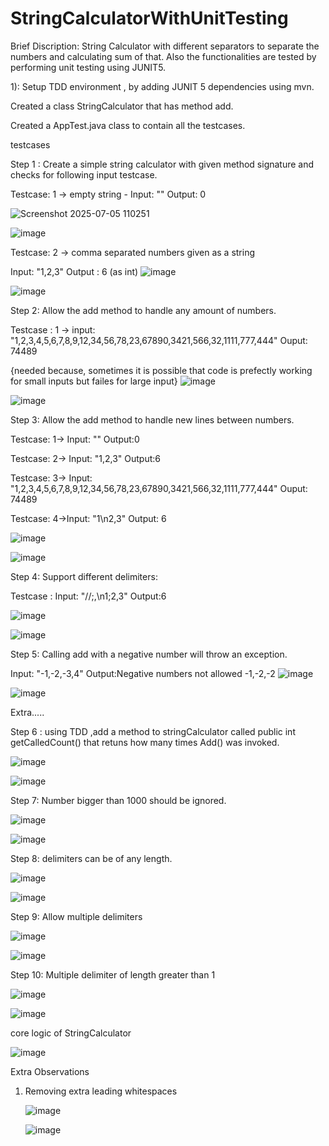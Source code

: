 # StringCalculatorWithUnitTesting

Brief Discription: String Calculator with different separators to separate the numbers and calculating sum of that. Also the functionalities are tested by performing unit testing using JUNIT5. 

1): Setup TDD environment , by adding JUNIT 5 dependencies using mvn. 

 Created a class StringCalculator that has method add. 

 Created a AppTest.java class to contain all the testcases. 

  testcases 
  
  Step 1 : Create a simple string calculator with given method signature and checks for following input testcase. 
  
  Testcase: 1 -> empty string  - Input: ""  Output: 0

  ![Screenshot 2025-07-05 110251](https://github.com/user-attachments/assets/8c91af8a-e375-470a-b2c0-35ab8f97662e)
  
   ![image](https://github.com/user-attachments/assets/3f9a6fb0-75a3-4db7-905f-4c5165fc555f)

  Testcase: 2 -> comma separated numbers given as a string 
  
  Input: "1,2,3" Output : 6 (as int)
  ![image](https://github.com/user-attachments/assets/6ec8c877-747a-4d6f-928f-9d47a660be65)

![image](https://github.com/user-attachments/assets/b661cad6-ab13-463e-9b6e-102d8a402303)

Step 2: Allow the add method to handle any amount of numbers.

Testcase : 1 ->  input: "1,2,3,4,5,6,7,8,9,12,34,56,78,23,67890,3421,566,32,1111,777,444"
Ouput: 74489

{needed because, sometimes it is possible that code is prefectly working for small inputs but failes for large input}
![image](https://github.com/user-attachments/assets/2405c7b0-745e-476b-b183-d4f670ab3fe3)

![image](https://github.com/user-attachments/assets/8dff73db-a119-48da-ae30-06138a7b4f5d)

Step 3: Allow the add method to handle new lines between numbers.

Testcase: 1-> Input: "" Output:0 

Testcase: 2-> Input: "1,2,3" Output:6
  
Testcase: 3-> Input: "1,2,3,4,5,6,7,8,9,12,34,56,78,23,67890,3421,566,32,1111,777,444"  Ouput: 74489
          
Testcase: 4->Input: "1\n2,3" Output: 6

   ![image](https://github.com/user-attachments/assets/86206a5d-ce64-44d5-acbb-38c428fcaa34)
   
   ![image](https://github.com/user-attachments/assets/36a62161-610f-4e75-bd31-ce960f453244)

Step 4: Support different delimiters:

Testcase : Input: "//;,\n1;2,3"    Output:6 

![image](https://github.com/user-attachments/assets/c240a0aa-0efb-4110-8507-557ea0571aba)

![image](https://github.com/user-attachments/assets/36db037f-c837-4b67-b173-37fc21615159)

Step 5: Calling add with a negative number will throw an exception. 

Input: "-1,-2,-3,4"   Output:Negative numbers not allowed -1,-2,-2
![image](https://github.com/user-attachments/assets/fb855554-1c40-4a75-9bff-db477ec6bb24)


![image](https://github.com/user-attachments/assets/44fdaa21-864f-4e36-bd83-25a0f6b5a922)

Extra.....

Step 6 : using TDD ,add a method to stringCalculator called public int getCalledCount() that retuns how many times Add() was invoked.

![image](https://github.com/user-attachments/assets/6c69bace-b551-46d2-887c-08401e6fcb00)

![image](https://github.com/user-attachments/assets/ee343b0d-e6bf-49dc-8dcb-3d42099ee7fa)

Step 7: Number bigger than 1000 should be ignored.

![image](https://github.com/user-attachments/assets/a3de7bbe-04b2-4d74-b263-6a2efa5a04e0)

![image](https://github.com/user-attachments/assets/e92e5d55-d76b-4f83-a855-4d001405a47b)

Step 8: delimiters can be of any length.

![image](https://github.com/user-attachments/assets/2e53a333-46f6-4f1c-9ce4-fdbe24845a3c)

![image](https://github.com/user-attachments/assets/d65347b8-6ff9-4bcc-9831-1491379080c8)

Step 9: Allow multiple delimiters 

![image](https://github.com/user-attachments/assets/7b48969e-4ba1-4221-aaa1-948d008e8e2e)


![image](https://github.com/user-attachments/assets/4a82612e-9325-4db4-8c45-da5282baf88d)

Step 10: Multiple delimiter of length greater than 1

![image](https://github.com/user-attachments/assets/74b6fa87-a1ed-422b-8809-f6e3ffb98d2b)

![image](https://github.com/user-attachments/assets/65fbc0e0-1ed1-4501-a999-2dc5820ce517)


core logic of StringCalculator 

![image](https://github.com/user-attachments/assets/ca51f2e9-74e8-45d6-966a-cb702b2f9abb)


Extra Observations 

1. Removing extra leading whitespaces
   
   ![image](https://github.com/user-attachments/assets/b6c00242-8aca-4985-b9e0-68ec1de97640)

   ![image](https://github.com/user-attachments/assets/b253c20e-9273-463f-ae5d-ad72bf2c22b5)



          



      
